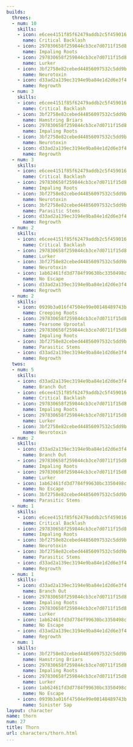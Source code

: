 ```yaml
---
builds:
  threes:
  - num: 10
    skills:
    - icon: e6cee4151f85f62479addb2c5f459016
      name: Critical Backlash
    - icon: 297830658f259844cb3ce7d0711f15d8
      name: Impaling Roots
    - icon: 297830658f259844cb3ce7d0711f15d8
      name: Lurker
    - icon: 3bf2758e82cebed44856097532c5dd9b
      name: Neurotoxin
    - icon: d33ad2a139ec3194e9ba84e1d2d6e3f4
      name: Regrowth
  - num: 3
    skills:
    - icon: e6cee4151f85f62479addb2c5f459016
      name: Critical Backlash
    - icon: 3bf2758e82cebed44856097532c5dd9b
      name: Hamstring Briars
    - icon: 297830658f259844cb3ce7d0711f15d8
      name: Impaling Roots
    - icon: 3bf2758e82cebed44856097532c5dd9b
      name: Neurotoxin
    - icon: d33ad2a139ec3194e9ba84e1d2d6e3f4
      name: Regrowth
  - num: 3
    skills:
    - icon: e6cee4151f85f62479addb2c5f459016
      name: Critical Backlash
    - icon: 297830658f259844cb3ce7d0711f15d8
      name: Impaling Roots
    - icon: 3bf2758e82cebed44856097532c5dd9b
      name: Neurotoxin
    - icon: 3bf2758e82cebed44856097532c5dd9b
      name: Parasitic Stems
    - icon: d33ad2a139ec3194e9ba84e1d2d6e3f4
      name: Regrowth
  - num: 2
    skills:
    - icon: e6cee4151f85f62479addb2c5f459016
      name: Critical Backlash
    - icon: 297830658f259844cb3ce7d0711f15d8
      name: Lurker
    - icon: 3bf2758e82cebed44856097532c5dd9b
      name: Neurotoxin
    - icon: 1ab62461fd3d7784f99630bc3350498c
      name: No Escape
    - icon: d33ad2a139ec3194e9ba84e1d2d6e3f4
      name: Regrowth
  - num: 2
    skills:
    - icon: 0939b3a016f47504e99e00148489743b
      name: Creeping Roots
    - icon: 297830658f259844cb3ce7d0711f15d8
      name: Fearsome Uprootal
    - icon: 297830658f259844cb3ce7d0711f15d8
      name: Impaling Roots
    - icon: 3bf2758e82cebed44856097532c5dd9b
      name: Parasitic Stems
    - icon: d33ad2a139ec3194e9ba84e1d2d6e3f4
      name: Regrowth
  twos:
  - num: 5
    skills:
    - icon: d33ad2a139ec3194e9ba84e1d2d6e3f4
      name: Branch Out
    - icon: e6cee4151f85f62479addb2c5f459016
      name: Critical Backlash
    - icon: 297830658f259844cb3ce7d0711f15d8
      name: Impaling Roots
    - icon: 297830658f259844cb3ce7d0711f15d8
      name: Lurker
    - icon: 3bf2758e82cebed44856097532c5dd9b
      name: Neurotoxin
  - num: 2
    skills:
    - icon: d33ad2a139ec3194e9ba84e1d2d6e3f4
      name: Branch Out
    - icon: 297830658f259844cb3ce7d0711f15d8
      name: Impaling Roots
    - icon: 297830658f259844cb3ce7d0711f15d8
      name: Lurker
    - icon: 1ab62461fd3d7784f99630bc3350498c
      name: No Escape
    - icon: 3bf2758e82cebed44856097532c5dd9b
      name: Parasitic Stems
  - num: 1
    skills:
    - icon: e6cee4151f85f62479addb2c5f459016
      name: Critical Backlash
    - icon: 297830658f259844cb3ce7d0711f15d8
      name: Impaling Roots
    - icon: 3bf2758e82cebed44856097532c5dd9b
      name: Neurotoxin
    - icon: 3bf2758e82cebed44856097532c5dd9b
      name: Parasitic Stems
    - icon: d33ad2a139ec3194e9ba84e1d2d6e3f4
      name: Regrowth
  - num: 1
    skills:
    - icon: d33ad2a139ec3194e9ba84e1d2d6e3f4
      name: Branch Out
    - icon: 297830658f259844cb3ce7d0711f15d8
      name: Impaling Roots
    - icon: 297830658f259844cb3ce7d0711f15d8
      name: Lurker
    - icon: 1ab62461fd3d7784f99630bc3350498c
      name: No Escape
    - icon: d33ad2a139ec3194e9ba84e1d2d6e3f4
      name: Regrowth
  - num: 1
    skills:
    - icon: 3bf2758e82cebed44856097532c5dd9b
      name: Hamstring Briars
    - icon: 297830658f259844cb3ce7d0711f15d8
      name: Impaling Roots
    - icon: 297830658f259844cb3ce7d0711f15d8
      name: Lurker
    - icon: 1ab62461fd3d7784f99630bc3350498c
      name: No Escape
    - icon: 0939b3a016f47504e99e00148489743b
      name: Sinister Sap
layout: character
name: thorn
num: 27
title: Thorn
url: characters/thorn.html
...
```

